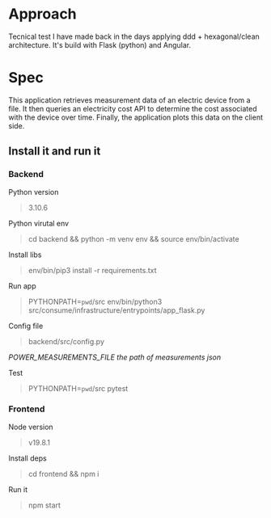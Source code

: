 # Approach
Tecnical test I have made back in the days applying ddd + hexagonal/clean architecture. It's build with Flask (python) and Angular.

# Spec
This application retrieves measurement data of an electric device from a file. It then queries an electricity cost API to determine the cost associated with the device over time. Finally, the application plots this data on the client side.

## Install it and run it
### Backend
Python version
> 3.10.6

Python virutal env
> cd backend && python -m venv env && source env/bin/activate

Install libs
> env/bin/pip3 install -r requirements.txt

Run app
> PYTHONPATH=`pwd`/src env/bin/python3 src/consume/infrastructure/entrypoints/app_flask.py

Config file
> backend/src/config.py

<i>POWER_MEASUREMENTS_FILE the path of measurements json</i>

Test 
>PYTHONPATH=`pwd`/src pytest

### Frontend
Node version
> v19.8.1

Install deps
> cd frontend && npm i 

Run it
> npm start
